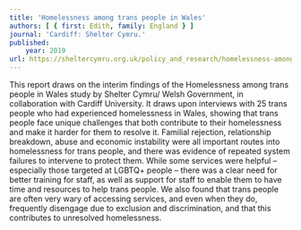 ```yaml
---
title: 'Homelessness among trans people in Wales'
authors: [ { first: Edith, family: England } ]
journal: 'Cardiff: Shelter Cymru.'
published:
    year: 2019
url: https://sheltercymru.org.uk/policy_and_research/homelessness-among-trans-people-in-wales-report/
---
```

This report draws on the interim findings of the Homelessness among trans
people in Wales study by Shelter Cymru/ Welsh Government, in collaboration with
Cardiff University. It draws upon interviews with 25 trans people who had
experienced homelessness in Wales, showing that trans people face unique
challenges that both contribute to their homelessness and make it harder for
them to resolve it. Familial rejection, relationship breakdown, abuse and
economic instability were all important routes into homelessness for trans
people, and there was evidence of repeated system failures to intervene to
protect them. While some services were helpful – especially those targeted at
LGBTQ+ people – there was a clear need for better training for staff, as well
as support for staff to enable them to have time and resources to help trans
people. We also found that trans people are often very wary of accessing
services, and even when they do, frequently disengage due to exclusion and
discrimination, and that this contributes to unresolved homelessness.
